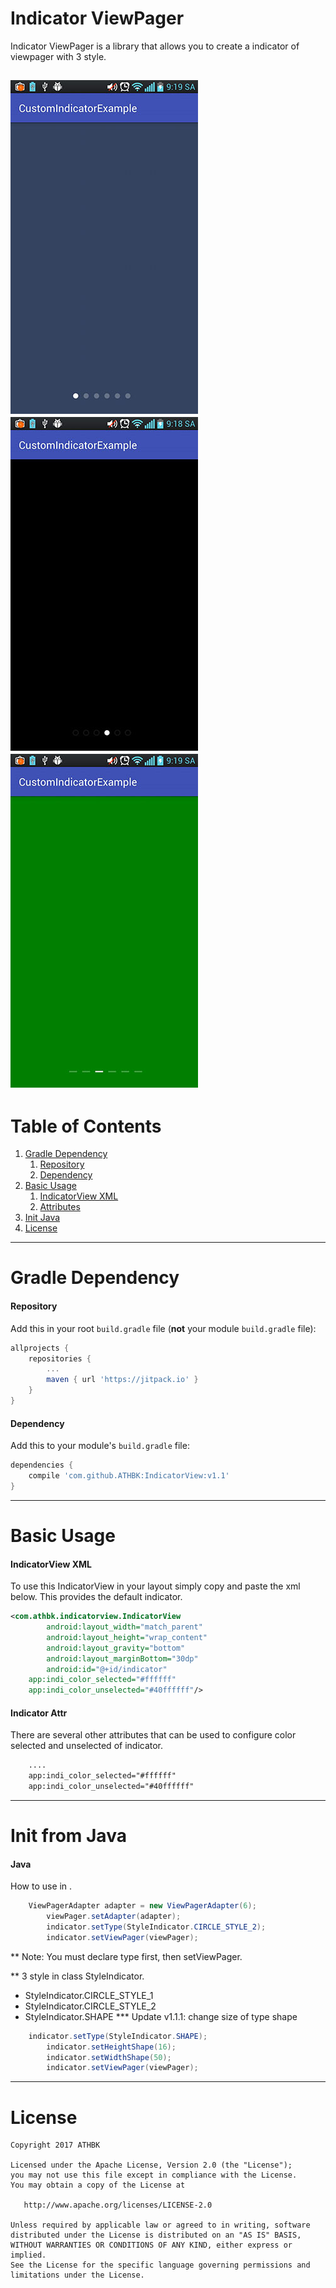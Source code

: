 # Indicator ViewPager
Indicator ViewPager is a library that allows you to create a indicator of viewpager with 3 style.

  ![demo](ScreenShots/2017-03-21-09-19-02.jpg)
  ![demo](ScreenShots/2017-03-21-09-18-36.jpg)
  ![demo](ScreenShots/2017-03-21-09-19-34.jpg)
---

# Table of Contents

1. [Gradle Dependency](https://github.com/ATHBK/IndicatorView#gradle-dependency)
   1. [Repository](https://github.com/ATHBK/IndicatorView#repository)
   2. [Dependency](https://github.com/ATHBK/IndicatorView#dependency)
2. [Basic Usage](https://github.com/ATHBK/IndicatorView#basic-usage)
   1. [IndicatorView XML](https://github.com/ATHBK/IndicatorView#indicatorview-xml)
   2. [Attributes](https://github.com/ATHBK/IndicatorView#indicator-attr )
3. [Init Java](https://github.com/ATHBK/IndicatorView#init-from-java)
4. [License](https://github.com/ATHBK/IndicatorView#license)

   
---

# Gradle Dependency


#### Repository

Add this in your root `build.gradle` file (**not** your module `build.gradle` file):

```gradle
allprojects {
	repositories {
		...
		maven { url 'https://jitpack.io' }
	}
}
```

#### Dependency

Add this to your module's `build.gradle` file:

```gradle
dependencies {
	compile 'com.github.ATHBK:IndicatorView:v1.1'
}
```

---

# Basic Usage

#### IndicatorView XML

To use this IndicatorView in your layout simply copy and paste the xml below. This provides the default indicator. 

```xml
<com.athbk.indicatorview.IndicatorView
        android:layout_width="match_parent"
        android:layout_height="wrap_content"
        android:layout_gravity="bottom"
        android:layout_marginBottom="30dp"
        android:id="@+id/indicator"
	app:indi_color_selected="#ffffff"
	app:indi_color_unselected="#40ffffff"/>
```
#### Indicator Attr 

There are several other attributes that can be used to configure color selected and unselected of indicator.

```xml
 	....
	app:indi_color_selected="#ffffff"
	app:indi_color_unselected="#40ffffff"
```
---

# Init from Java

#### Java

How to use in . 

```java	
	ViewPagerAdapter adapter = new ViewPagerAdapter(6);
        viewPager.setAdapter(adapter);
        indicator.setType(StyleIndicator.CIRCLE_STYLE_2);
        indicator.setViewPager(viewPager);
```
** Note: You must declare type first, then setViewPager.

** 3 style in class StyleIndicator.

- StyleIndicator.CIRCLE_STYLE_1
- StyleIndicator.CIRCLE_STYLE_2
- StyleIndicator.SHAPE
*** Update v1.1.1: change size of type shape
```java
	indicator.setType(StyleIndicator.SHAPE);
        indicator.setHeightShape(16);
        indicator.setWidthShape(50);
        indicator.setViewPager(viewPager);
```
---
# License

    Copyright 2017 ATHBK

    Licensed under the Apache License, Version 2.0 (the "License");
    you may not use this file except in compliance with the License.
    You may obtain a copy of the License at

       http://www.apache.org/licenses/LICENSE-2.0

    Unless required by applicable law or agreed to in writing, software
    distributed under the License is distributed on an "AS IS" BASIS,
    WITHOUT WARRANTIES OR CONDITIONS OF ANY KIND, either express or implied.
    See the License for the specific language governing permissions and
    limitations under the License.
